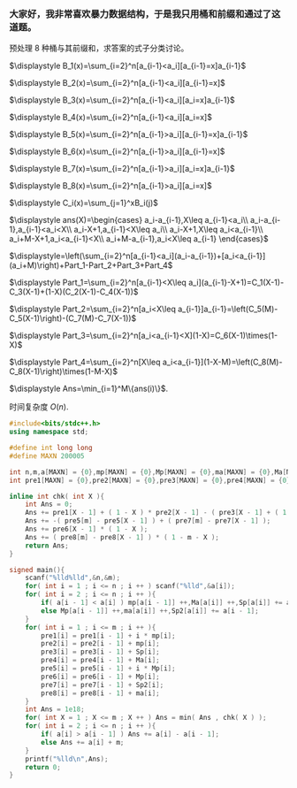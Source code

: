 ### 大家好，我非常喜欢暴力数据结构，于是我只用桶和前缀和通过了这道题。

预处理 $8$ 种桶与其前缀和，求答案的式子分类讨论。

$\displaystyle B_1(x)=\sum_{i=2}^n[a_{i-1}<a_i][a_{i-1}=x]a_{i-1}$

$\displaystyle B_2(x)=\sum_{i=2}^n[a_{i-1}<a_i][a_{i-1}=x]$

$\displaystyle B_3(x)=\sum_{i=2}^n[a_{i-1}<a_i][a_i=x]a_{i-1}$

$\displaystyle B_4(x)=\sum_{i=2}^n[a_{i-1}<a_i][a_i=x]$

$\displaystyle B_5(x)=\sum_{i=2}^n[a_{i-1}>a_i][a_{i-1}=x]a_{i-1}$

$\displaystyle B_6(x)=\sum_{i=2}^n[a_{i-1}>a_i][a_{i-1}=x]$

$\displaystyle B_7(x)=\sum_{i=2}^n[a_{i-1}>a_i][a_i=x]a_{i-1}$

$\displaystyle B_8(x)=\sum_{i=2}^n[a_{i-1}>a_i][a_i=x]$

$\displaystyle C_i(x)=\sum_{j=1}^xB_i(j)$

$\displaystyle ans(X)=\begin{cases}
a_i-a_{i-1},X\leq a_{i-1}<a_i\\
a_i-a_{i-1},a_{i-1}<a_i<X\\
a_i-X+1,a_{i-1}<X\leq a_i\\
a_i-X+1,X\leq a_i<a_{i-1}\\
a_i+M-X+1,a_i<a_{i-1}<X\\
a_i+M-a_{i-1},a_i<X\leq a_{i-1}
\end{cases}$

$\displaystyle=\left(\sum_{i=2}^n[a_{i-1}<a_i](a_i-a_{i-1})+[a_i<a_{i-1}](a_i+M)\right)+Part_1-Part_2+Part_3+Part_4$

$\displaystyle Part_1=\sum_{i=2}^n[a_{i-1}<X\leq a_i](a_{i-1}-X+1)=C_1(X-1)-C_3(X-1)+(1-X)(C_2(X-1)-C_4(X-1))$

$\displaystyle Part_2=\sum_{i=2}^n[a_i<X\leq a_{i-1}]a_{i-1}=\left(C_5(M)-C_5(X-1)\right)-(C_7(M)-C_7(X-1))$

$\displaystyle Part_3=\sum_{i=2}^n[a_i<a_{i-1}<X](1-X)=C_6(X-1)\times(1-X)$

$\displaystyle Part_4=\sum_{i=2}^n[X\leq a_i<a_{i-1}](1-X-M)=\left(C_8(M)-C_8(X-1)\right)\times(1-M-X)$

$\displaystyle Ans=\min_{i=1}^M\{ans(i)\}$.

时间复杂度 $O(n)$.

```cpp
#include<bits/stdc++.h>
using namespace std;

#define int long long
#define MAXN 200005

int n,m,a[MAXN] = {0},mp[MAXN] = {0},Mp[MAXN] = {0},ma[MAXN] = {0},Ma[MAXN] = {0},Sp[MAXN] = {0},Sp2[MAXN] = {0};
int pre1[MAXN] = {0},pre2[MAXN] = {0},pre3[MAXN] = {0},pre4[MAXN] = {0},pre5[MAXN] = {0},pre6[MAXN] = {0},pre7[MAXN] = {0},pre8[MAXN] = {0};

inline int chk( int X ){
	int Ans = 0;
	Ans += pre1[X - 1] + ( 1 - X ) * pre2[X - 1] - ( pre3[X - 1] + ( 1 - X ) * pre4[X - 1] );
	Ans += -( pre5[m] - pre5[X - 1] ) + ( pre7[m] - pre7[X - 1] );
	Ans += pre6[X - 1] * ( 1 - X );
	Ans += ( pre8[m] - pre8[X - 1] ) * ( 1 - m - X );
	return Ans;
}

signed main(){
	scanf("%lld%lld",&n,&m);
	for( int i = 1 ; i <= n ; i ++ ) scanf("%lld",&a[i]);
	for( int i = 2 ; i <= n ; i ++ ){
		if( a[i - 1] < a[i] ) mp[a[i - 1]] ++,Ma[a[i]] ++,Sp[a[i]] += a[i - 1];
		else Mp[a[i - 1]] ++,ma[a[i]] ++,Sp2[a[i]] += a[i - 1];
 	}
 	for( int i = 1 ; i <= m ; i ++ ){
 		pre1[i] = pre1[i - 1] + i * mp[i];
 		pre2[i] = pre2[i - 1] + mp[i];
 		pre3[i] = pre3[i - 1] + Sp[i];
 		pre4[i] = pre4[i - 1] + Ma[i];
 		pre5[i] = pre5[i - 1] + i * Mp[i];
 		pre6[i] = pre6[i - 1] + Mp[i];
 		pre7[i] = pre7[i - 1] + Sp2[i];
 		pre8[i] = pre8[i - 1] + ma[i];
 	}
	int Ans = 1e18;
	for( int X = 1 ; X <= m ; X ++ ) Ans = min( Ans , chk( X ) );
	for( int i = 2 ; i <= n ; i ++ ){
		if( a[i] > a[i - 1] ) Ans += a[i] - a[i - 1];
		else Ans += a[i] + m;
	}
	printf("%lld\n",Ans);
	return 0;
}
```